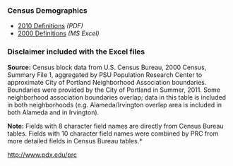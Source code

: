 ### Census Demographics

* [2010 Definitions](http://www.portlandoregon.gov/oni/article/376386) *(PDF)*
* [2000 Definitions](http://www.portlandoregon.gov/oni/article/151629) *(MS Excel)*

### Disclaimer included with the Excel files

**Source:** Census block data from U.S. Census Bureau, 2000 Census, Summary File 1, aggregated by PSU Population Research Center to approximate City of Portland Neighborhood Association boundaries.  Boundaries were provided by the City of Portland in Summer, 2011.  Some neighborhood association boundaries overlap; data in this table is included in both neighborhoods (e.g. Alameda/Irvington overlap area is included in both Alameda and in Irvington).

**Note:**  Fields with 8 character field names are directly from Census Bureau tables.  Fields with 10 character field names were combined by PRC from more detailed fields in Census Bureau tables.*

http://www.pdx.edu/prc
